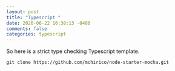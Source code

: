 ```yaml
---
layout: post
title: "Typescript "
date: 2020-06-22 16:38:13 -0400
comments: false
categories: typescript
---
```


So here is a strict type checking Typescript template.

```
git clone https://github.com/mchirico/node-starter-mocha.git

```

<!--  Enter text below, if you want -->
